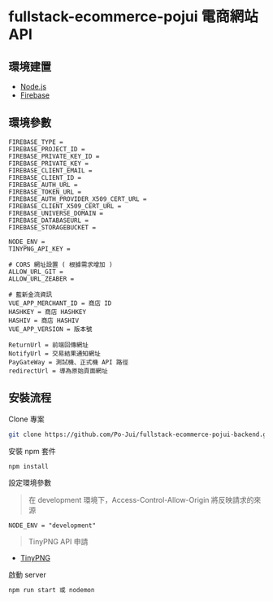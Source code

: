 # fullstack-ecommerce-pojui 電商網站 API

## 環境建置

- [Node.js](https://nodejs.org/en/)
- [Firebase](https://firebase.google.com/)

## 環境參數

```plain
FIREBASE_TYPE =
FIREBASE_PROJECT_ID =
FIREBASE_PRIVATE_KEY_ID =
FIREBASE_PRIVATE_KEY =
FIREBASE_CLIENT_EMAIL =
FIREBASE_CLIENT_ID =
FIREBASE_AUTH_URL =
FIREBASE_TOKEN_URL =
FIREBASE_AUTH_PROVIDER_X509_CERT_URL =
FIREBASE_CLIENT_X509_CERT_URL =
FIREBASE_UNIVERSE_DOMAIN =
FIREBASE_DATABASEURL =
FIREBASE_STORAGEBUCKET =

NODE_ENV =
TINYPNG_API_KEY =

# CORS 網址設置 ( 根據需求增加 )
ALLOW_URL_GIT =
ALLOW_URL_ZEABER =

# 藍新金流資訊
VUE_APP_MERCHANT_ID = 商店 ID
HASHKEY = 商店 HASHKEY
HASHIV = 商店 HASHIV
VUE_APP_VERSION = 版本號

ReturnUrl = 前端回傳網址
NotifyUrl = 交易結果通知網址
PayGateWay = 測試機、正式機 API 路徑
redirectUrl = 導為原始頁面網址

```

## 安裝流程

Clone 專案

```bash
git clone https://github.com/Po-Jui/fullstack-ecommerce-pojui-backend.git
```

安裝 npm 套件

```bash
npm install
```

設定環境參數

> 在 development 環境下，Access-Control-Allow-Origin 將反映請求的來源

```plain
NODE_ENV = "development"
```

> TinyPNG API 申請

- [TinyPNG](https://tinypng.com/developers)

啟動 server

```bash
npm run start 或 nodemon
```
